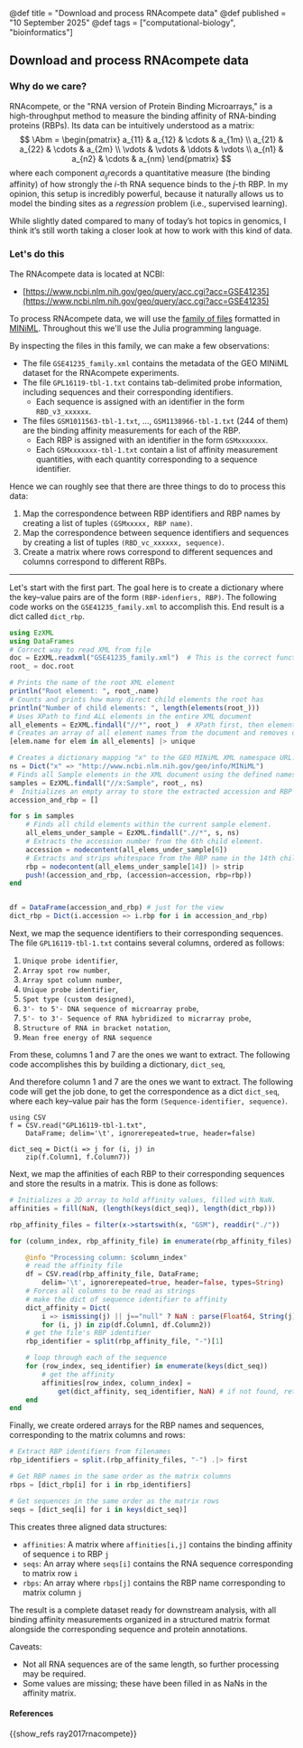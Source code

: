 @def title = "Download and process RNAcompete data"
@def published = "10 September 2025"
@def tags = ["computational-biology", "bioinformatics"]


## Download and process RNAcompete data

### Why do we care?
RNAcompete, or the "RNA version of Protein Binding Microarrays," is a high-throughput method to measure the binding affinity of RNA-binding proteins (RBPs). Its data can be intuitively understood as a matrix:
$$
    \Abm = \begin{pmatrix} 
    a_{11} & a_{12} & \cdots & a_{1m} \\ 
    a_{21} & a_{22} & \cdots & a_{2m} \\
    \vdots & \vdots & \ddots & \vdots \\
    a_{n1} & a_{n2} & \cdots & a_{nm}
    \end{pmatrix}
$$
where each component $a_{ij}$ ​records a quantitative measure (the binding affinity) of how strongly the $i$-th RNA sequence binds to the $j$-th RBP. In my opinion, this setup is incredibly powerful, because it naturally allows us to model the binding sites as a *regression* problem (i.e., supervised learning).

While slightly dated compared to many of today’s hot topics in genomics, I think it’s still worth taking a closer look at how to work with this kind of data.

### Let's do this

The RNAcompete data is located at NCBI: 

- [https://www.ncbi.nlm.nih.gov/geo/query/acc.cgi?acc=GSE41235](https://www.ncbi.nlm.nih.gov/geo/query/acc.cgi?acc=GSE41235)

To process RNAcompete data, we will use the [family of files](https://ftp.ncbi.nlm.nih.gov/geo/series/GSE41nnn/GSE41235/miniml/) formatted in [MINiML](https://www.ncbi.nlm.nih.gov/geo/info/MINiML.html). Throughout this we'll use the Julia programming language.

By inspecting the files in this family, we can make a few observations:
- The file `GSE41235_family.xml` contains the metadata of the GEO MINiML dataset for the RNAcompete experiments.
- The file `GPL16119-tbl-1.txt` contains tab-delimited probe information, including sequences and their corresponding identifiers.
    - Each sequence is assigned with an identifier in the form `RBD_v3_xxxxxx`.
- The files `GSM1011563-tbl-1.txt`, ..., `GSM1138966-tbl-1.txt` (244 of them) are the binding affinity measurements for each of the RBP.
    - Each RBP is assigned with an identifier in the form `GSMxxxxxxx`.
    - Each `GSMxxxxxxx-tbl-1.txt` contain a list of affinity measurement quantities, with each quantity corresponding to a sequence identifier.

Hence we can roughly see that there are three things to do to process this data:
1. Map the correspondence between RBP identifiers and RBP names by creating a list of tuples `(GSMxxxxx, RBP name)`.
2. Map the correspondence between sequence identifiers and sequences by creating a list of tuples `(RBD_vc_xxxxxx, sequence)`.
3. Create a matrix where rows correspond to different sequences and columns correspond to different RBPs.

---
Let's start with the first part. The goal here is to create a dictionary where the key–value pairs are of the form `(RBP-idenfiers, RBP)`. The following code works on the `GSE41235_family.xml` to accomplish this. 
End result is a dict called `dict_rbp`.

````julia
using EzXML
using DataFrames
# Correct way to read XML from file
doc = EzXML.readxml("GSE41235_family.xml")  # This is the correct function
root_ = doc.root

# Prints the name of the root XML element
println("Root element: ", root_.name)
# Counts and prints how many direct child elements the root has
println("Number of child elements: ", length(elements(root_)))
# Uses XPath to find ALL elements in the entire XML document 
all_elements = EzXML.findall("//*", root_)  # XPath first, then element
# Creates an array of all element names from the document and removes duplicates
[elem.name for elem in all_elements] |> unique

# Creates a dictionary mapping "x" to the GEO MINiML XML namespace URL.
ns = Dict("x" => "http://www.ncbi.nlm.nih.gov/geo/info/MINiML")
# Finds all Sample elements in the XML document using the defined namespace.
samples = EzXML.findall("//x:Sample", root_, ns)
#  Initializes an empty array to store the extracted accession and RBP data pairs.
accession_and_rbp = []

for s in samples
    # Finds all child elements within the current sample element.
    all_elems_under_sample = EzXML.findall(".//*", s, ns)
    # Extracts the accession number from the 6th child element.
    accession = nodecontent(all_elems_under_sample[6])
    # Extracts and strips whitespace from the RBP name in the 14th child element.
    rbp = nodecontent(all_elems_under_sample[14]) |> strip
    push!(accession_and_rbp, (accession=accession, rbp=rbp))
end


df = DataFrame(accession_and_rbp) # just for the view
dict_rbp = Dict(i.accession => i.rbp for i in accession_and_rbp)
````


Next, we map the sequence identifiers to their corresponding sequences. The file `GPL16119-tbl-1.txt` contains several columns, ordered as follows:
1. `Unique probe identifier`,
1. `Array spot row number`,
1. `Array spot column number`,
1. `Unique probe identifier`,
1. `Spot type (custom designed)`,
1. `3'- to 5'- DNA sequence of microarray probe`,
1. `5'- to 3'- Sequence of RNA hybridized to micrarray probe`,
1. `Structure of RNA in bracket notation`,
1. `Mean free energy of RNA sequence`

From these, columns 1 and 7 are the ones we want to extract. The following code accomplishes this by building a dictionary, `dict_seq`, 

And therefore column 1 and 7 are the ones we want to extract. The following code will get the job done, to get the correspondence as a dict `dict_seq`, where each key–value pair has the form `(Sequence-identifier, sequence)`.
```
using CSV
f = CSV.read("GPL16119-tbl-1.txt", 
    DataFrame; delim='\t', ignorerepeated=true, header=false)

dict_seq = Dict(i => j for (i, j) in 
    zip(f.Column1, f.Column7))
```

Next, we map the affinities of each RBP to their corresponding sequences and store the results in a matrix. This is done as follows:

```julia
# Initializes a 2D array to hold affinity values, filled with NaN.
affinities = fill(NaN, (length(keys(dict_seq)), length(dict_rbp)))

rbp_affinity_files = filter(x->startswith(x, "GSM"), readdir("./"))

for (column_index, rbp_affinity_file) in enumerate(rbp_affinity_files)

    @info "Processing column: $column_index"
    # read the affinity file    
    df = CSV.read(rbp_affinity_file, DataFrame; 
        delim='\t', ignorerepeated=true, header=false, types=String)  
    # Forces all columns to be read as strings
    # make the dict of sequence identifier to affinity
    dict_affinity = Dict(
        i => ismissing(j) || j=="null" ? NaN : parse(Float64, String(j)) 
        for (i, j) in zip(df.Column1, df.Column2))
    # get the file's RBP identifier
    rbp_identifier = split(rbp_affinity_file, "-")[1]

    # loop through each of the sequence
    for (row_index, seq_identifier) in enumerate(keys(dict_seq))
        # get the affinity
        affinities[row_index, column_index] = 
            get(dict_affinity, seq_identifier, NaN) # if not found, return NaN  
    end
end
```

Finally, we create ordered arrays for the RBP names and sequences, corresponding to the matrix columns and rows:

```julia
# Extract RBP identifiers from filenames
rbp_identifiers = split.(rbp_affinity_files, "-") .|> first

# Get RBP names in the same order as the matrix columns
rbps = [dict_rbp[i] for i in rbp_identifiers]

# Get sequences in the same order as the matrix rows
seqs = [dict_seq[i] for i in keys(dict_seq)]
```

This creates three aligned data structures:
- `affinities`: A matrix where `affinities[i,j]` contains the binding affinity of sequence `i` to RBP `j`
- `seqs`: An array where `seqs[i]` contains the RNA sequence corresponding to matrix row `i`
- `rbps`: An array where `rbps[j]` contains the RBP name corresponding to matrix column `j`

The result is a complete dataset ready for downstream analysis, with all binding affinity measurements organized in a structured matrix format alongside the corresponding sequence and protein annotations.

Caveats:
- Not all RNA sequences are of the same length, so further processing may be required.
- Some values are missing; these have been filled in as NaNs in the affinity matrix.


#### References

{{show_refs ray2017rnacompete}}